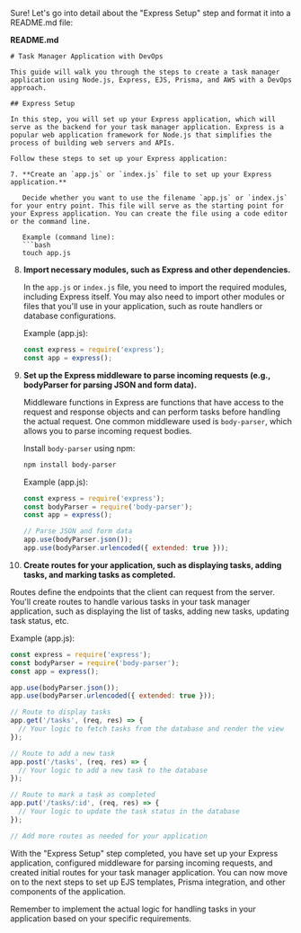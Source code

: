 Sure! Let's go into detail about the "Express Setup" step and format it into a README.md file:

**README.md**

```
# Task Manager Application with DevOps

This guide will walk you through the steps to create a task manager application using Node.js, Express, EJS, Prisma, and AWS with a DevOps approach.

## Express Setup

In this step, you will set up your Express application, which will serve as the backend for your task manager application. Express is a popular web application framework for Node.js that simplifies the process of building web servers and APIs.

Follow these steps to set up your Express application:

7. **Create an `app.js` or `index.js` file to set up your Express application.**

   Decide whether you want to use the filename `app.js` or `index.js` for your entry point. This file will serve as the starting point for your Express application. You can create the file using a code editor or the command line.

   Example (command line):
   ```bash
   touch app.js
   ```

8. **Import necessary modules, such as Express and other dependencies.**

   In the `app.js` or `index.js` file, you need to import the required modules, including Express itself. You may also need to import other modules or files that you'll use in your application, such as route handlers or database configurations.

   Example (app.js):
   ```javascript
   const express = require('express');
   const app = express();
   ```

9. **Set up the Express middleware to parse incoming requests (e.g., bodyParser for parsing JSON and form data).**

   Middleware functions in Express are functions that have access to the request and response objects and can perform tasks before handling the actual request. One common middleware used is `body-parser`, which allows you to parse incoming request bodies.

   Install `body-parser` using npm:
   ```bash
   npm install body-parser
   ```

   Example (app.js):
   ```javascript
   const express = require('express');
   const bodyParser = require('body-parser');
   const app = express();

   // Parse JSON and form data
   app.use(bodyParser.json());
   app.use(bodyParser.urlencoded({ extended: true }));
   ```

10. **Create routes for your application, such as displaying tasks, adding tasks, and marking tasks as completed.**

   Routes define the endpoints that the client can request from the server. You'll create routes to handle various tasks in your task manager application, such as displaying the list of tasks, adding new tasks, updating task status, etc.

   Example (app.js):
   ```javascript
   const express = require('express');
   const bodyParser = require('body-parser');
   const app = express();

   app.use(bodyParser.json());
   app.use(bodyParser.urlencoded({ extended: true }));

   // Route to display tasks
   app.get('/tasks', (req, res) => {
     // Your logic to fetch tasks from the database and render the view
   });

   // Route to add a new task
   app.post('/tasks', (req, res) => {
     // Your logic to add a new task to the database
   });

   // Route to mark a task as completed
   app.put('/tasks/:id', (req, res) => {
     // Your logic to update the task status in the database
   });

   // Add more routes as needed for your application
   ```

With the "Express Setup" step completed, you have set up your Express application, configured middleware for parsing incoming requests, and created initial routes for your task manager application. You can now move on to the next steps to set up EJS templates, Prisma integration, and other components of the application.

Remember to implement the actual logic for handling tasks in your application based on your specific requirements.